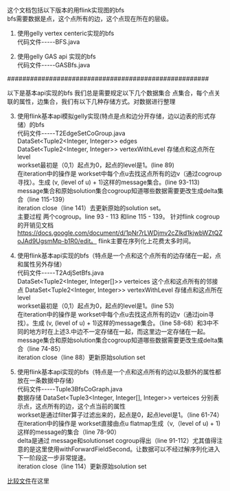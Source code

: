 这个文档包括以下版本的用flink实现图的bfs<br>
bfs需要数据是点，这个点所有的边，这个点现在所在的层级。

1. 使用gelly vertex centeric实现的bfs <br>
	代码文件-----BFS.java

2. 使用gelly GAS api 实现的bfs <br>
	代码文件-----GASBfs.java

#####################################################

以下是基本api实现的bfs
我们总是需要规定以下几个数据集合
点集合，每个点关联的属性，边集合，我们有以下几种存储方式。对数据进行整理

3. 使用flink基本api模拟gelly实现(特点是点和边分开存储，边以边表的形式存储）的bfs<br>
代码文件-----T2EdgeSetCoGroup.java<br>
DataSet<Tuple2<Integer, Integer>> edges<br>
DataSet<Tuple2<Integer, Integer>> vertexWithLevel 存储点和这点所在level<br>
workset最初是（0,1）起点为0，起点的level是1。(line 89)<br>
在iteration中的操作是 workset中每个点u去找这点所有的边v（通过cogroup寻找）。生成 (v, (level of u) + 1)这样的message集合。(line 93-113)<br>
message集合和原始solution集合cogroup知道哪些数据需要更改生成delta集合（line 115-139）<br>
iteration close（line 141）去更新原始的solution set。<br>
主要过程 两个cogroup。line 93 - 113 和line 115 - 139。 针对flink cogroup的开销见文档
https://docs.google.com/document/d/1pNr7rLWDjmv2cZlkd1kjwbWZtQZoJAd9UgsmMp-b1R0/edit。 flink主要在序列化上花费太多时间。

4. 使用flink基本api实现的bfs（特点是一个点和这个点所有的边存储在一起，点和属性另外存储）<br>
代码文件-----T2AdjSetBfs.java<br>
DataSet<Tuple2<Integer, Integer[]>> verteices 这个点和这点所有的邻接点
DataSet<Tuple2<Integer, Integer>> vertexWithLevel 存储点和这点所在level<br>
workset最初是（0,1）起点为0，起点的level是1。(line 53)<br>
在iteration中的操作是 workset中每个点u去找这点所有的边v（通过join寻找）。生成 (v, (level of u) + 1)这样的message集合。（line 58-68）和3中不同的地方时在上述3.中边不一定存储在一起，而这里边一定存储在一起。<br>
message集合和原始solution集合cogroup知道哪些数据需要更改生成delta集合（line 74-85）<br>
iteration close（line 88）更新原始solution set

5. 使用flink基本api实现的bfs（特点是一个点和这点所有的边以及额外的属性都放在一条数据中存储）<br>
代码文件-----Tuple3BfsCoGraph.java<br>
数据存储
DataSet<Tuple3<Integer, Integer[], Integer>> verteices 分别表示点，这点所有的边，这个点当前的属性<br>
workset是通过filter算子过滤出来的，起点是0，起点level是1。（line 61-74）<br>
在iteration中的操作是 workset直接由点u flatmap生成（v,（level of u) + 1) 这样的message的集合（line 78-90）<br>
delta是通过 message和solutionset cogroup得出（line 91-112）尤其值得注意的是这里使用withForwardFieldSecond。让数据可以不经过解序列化进入下一阶段这一步非常提速。<br>
iteration close（line 114）更新原始solution set<br>

<a href="https://docs.google.com/spreadsheets/d/1xDOspfTyHqvdbwztA1B-tFgdCL-2_DqzVgbm1rR3s5U/edit?usp=sharing" title="Title">比较文件</a>在这里
